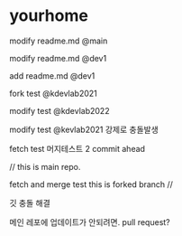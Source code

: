 # yourhome


modify readme.md @main





modify readme.md @dev1

add readme.md @dev1


fork test @kdevlab2021


modify test @kdevlab2022

modify test @kevlab2021
강제로 충돌발생

fetch test
머지테스트
2 commit ahead

//
this is main repo.

fetch and merge test
this is forked branch
//

깃 충돌 해결

메인 레포에 업데이트가 안되려면.
pull request?
